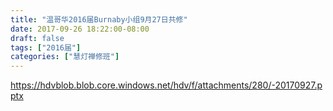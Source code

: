 ```yaml
---
title: "温哥华2016届Burnaby小组9月27日共修"
date: 2017-09-26 18:22:00-08:00
draft: false
tags: ["2016届"]
categories: ["慧灯禅修班"]
---
```

https://hdvblob.blob.core.windows.net/hdv/f/attachments/280/-20170927.pptx
